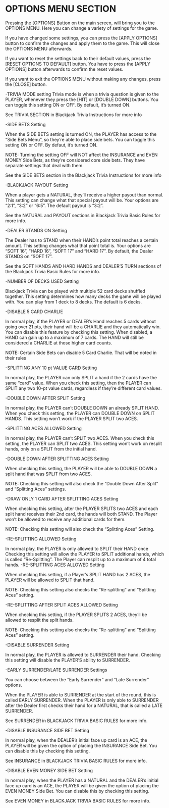 # OPTIONS MENU SECTION

Pressing the [OPTIONS] Button on the main screen, will bring you to the OPTIONS MENU.  Here you can change a variety of settings for the game.  

If you have changed some settings, you can press the [APPLY OPTIONS] button to confirm the changes and apply them to the game. This will close the OPTIONS MENU afterwards.

If you want to reset the settings back to their default values, press the [RESET OPTIONS TO DEFAULT] button. You have to press the [APPLY OPTIONS] button afterwards to confirm the reset values.

If you want to exit the OPTIONS MENU without making any changes, press the [CLOSE] button.

-TRIVIA MODE setting
Trivia mode is when a trivia question is given to the PLAYER, whenever they press the [HIT] or [DOUBLE DOWN] buttons.  You can toggle this setting ON or OFF.  By default, it’s turned ON.

See TRIVIA SECTION in Blackjack Trivia Instructions for more info

-SIDE BETS Setting

When the SIDE BETS setting is turned ON, the PLAYER has access to the “Side Bets Menu”, so they’re able to place side bets.  You can toggle this setting ON or OFF.  By defaut, it’s turned ON.

NOTE: Turning the setting OFF will NOT affect the INSURANCE and EVEN MONEY Side Bets, as they’re considered core side bets.  They have separate settings that deal with them.

See the SIDE BETS section in the Blackjack Trivia Instructions for more info

-BLACKJACK PAYOUT Setting

When a player gets a NATURAL, they’ll receive a higher payout than normal.  This setting can change what that special payout will be.  Your options are “2:1”, “3:2” or “6:5”.  The default payout is “3:2”.  

See the NATURAL and PAYOUT sections in Blackjack Trivia Basic Rules for more info.

-DEALER STANDS ON Setting

The Dealer has to STAND when their HAND’s point total reaches a certain amount.  This setting changes what that point total is.  Your options are “SOFT 16”, “HARD 16”, “SOFT 17” and “HARD 17”.  By default, the Dealer STANDS on “SOFT 17”.

See the SOFT HANDS AND HARD HANDS and DEALER’S TURN sections of the Blackjack Trivia Basic Rules for more info.

-NUMBER OF DECKS USED Setting

Blackjack Trivia can be played with multiple 52 card decks shuffled together.  This setting determines how many decks the game will be played with.  You can play from 1 deck to 8 decks.  The default is 6 decks.

-DISABLE 5 CARD CHARLIE

In normal play, if the PLAYER or DEALER’s Hand reaches 5 cards without going over 21 pts, their hand will be a CHARLIE and they automatically win.  You can disable this feature by checking this setting. 
When disabled, a HAND can gain up to a maximum of 7 cards.  The HAND will still be considered a CHARLIE at those higher card counts.

NOTE: Certain Side Bets can disable 5 Card Charlie.  That will be noted in their rules

-SPLITTING ANY 10 pt VALUE CARD Setting

In normal play, the PLAYER can only SPLIT a hand if the 2 cards have the same “card” value.  When you check this setting, then the PLAYER can SPLIT any two 10-pt value cards, regardless if they’re different card values.

-DOUBLE DOWN AFTER SPLIT Setting

In normal play, the PLAYER can’t DOUBLE DOWN an already SPLIT HAND.  When you check this setting, the PLAYER can DOUBLE DOWN on SPLIT HANDS.  This setting won’t work if the PLAYER SPLIT two ACES.

-SPLITTING ACES ALLOWED Setting

In normal play, the PLAYER can’t SPLIT two ACES.  When you check this setting, the PLAYER can SPLIT two ACES.  This setting won’t  work on resplit hands, only on a SPLIT from the initial hand.

-DOUBLE DOWN AFTER SPLITTING ACES Setting

When checking this setting, the PLAYER will be able to DOUBLE DOWN a split hand that was SPLIT from two ACES.

NOTE: Checking this setting will also check the “Double Down After Split” and “Splitting Aces” settings.

-DRAW ONLY 1 CARD AFTER SPLITTING ACES Setting

When checking this setting, after the PLAYER SPLITS two ACES and each split hand receives their 2nd card, the hands will both STAND.  The Player won’t be allowed to receive any additional cards for them.

NOTE: Checking this setting will also check the “Splitting Aces” Setting.

-RE-SPLITTING ALLOWED Setting

In normal play, the PLAYER is only allowed to SPLIT their HAND once  Checking this setting will allow the PLAYER to SPLIT additional hands, which is called “Re-Splitting”.  The Player can resplit up to a maximum of 4 total hands.
-RE-SPLITTING ACES ALLOWED Setting

When checking this setting, if a Player’s SPLIT HAND has 2 ACES, the PLAYER will be allowed to SPLIT that hand.

NOTE: Checking this setting also checks the “Re-splitting” and “Splitting Aces” setting.

-RE-SPLITTING AFTER SPLIT ACES ALLOWED Setting

When checking this setting, if the PLAYER SPLITS 2 ACES, they’ll be allowed to resplit the split hands.

NOTE: Checking this setting also checks the “Re-splitting” and “Splitting Aces” setting.

-DISABLE SURRENDER Setting

In normal play, the PLAYER is allowed to SURRENDER their hand.  Checking this setting will disable the PLAYER’S ability to SURRENDER.

-EARLY SURRENDER/LATE SURRENDER Settings

You can choose between the “Early Surrender” and “Late Surrender” options.

When the PLAYER is able to SURRENDER at the start of the round, this is called EARLY SURRENDER.  When the PLAYER is only able to SURRENDER after the Dealer first checks their hand for a NATURAL, that is called a LATE SURRENDER.  

See SURRENDER in BLACKJACK TRIVIA BASIC RULES for more info.

-DISABLE INSURANCE SIDE BET Setting

In normal play, when the DEALER’s initial face up card is an ACE, the PLAYER will be given the option of placing the INSURANCE Side Bet.  You can disable this by checking this setting.

See INSURANCE in BLACKJACK TRIVIA BASIC RULES for more info.

-DISABLE EVEN MONEY SIDE BET Setting

In normal play, when the PLAYER has a NATURAL and the DEALER’s initial face up card is an ACE, the PLAYER will be given the option of placing the EVEN MONEY Side Bet.  You can disable this by checking this setting.

See EVEN MONEY in BLACKJACK TRIVIA BASIC RULES for more info.
